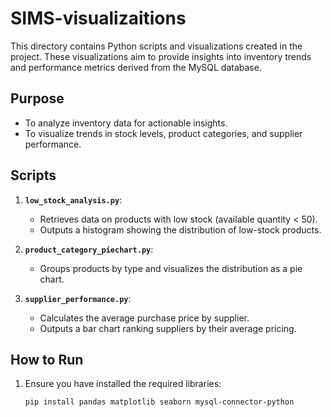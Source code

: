 # SIMS-visualizaitions

This directory contains Python scripts and visualizations created in the project. These visualizations aim to provide insights into inventory trends and performance metrics derived from the MySQL database.

## Purpose
- To analyze inventory data for actionable insights.
- To visualize trends in stock levels, product categories, and supplier performance.

## Scripts
1. **`low_stock_analysis.py`**:  
   - Retrieves data on products with low stock (available quantity < 50).  
   - Outputs a histogram showing the distribution of low-stock products.

2. **`product_category_piechart.py`**:  
   - Groups products by type and visualizes the distribution as a pie chart.

3. **`supplier_performance.py`**:  
   - Calculates the average purchase price by supplier.  
   - Outputs a bar chart ranking suppliers by their average pricing.

## How to Run
1. Ensure you have installed the required libraries:  
   ```bash
   pip install pandas matplotlib seaborn mysql-connector-python
